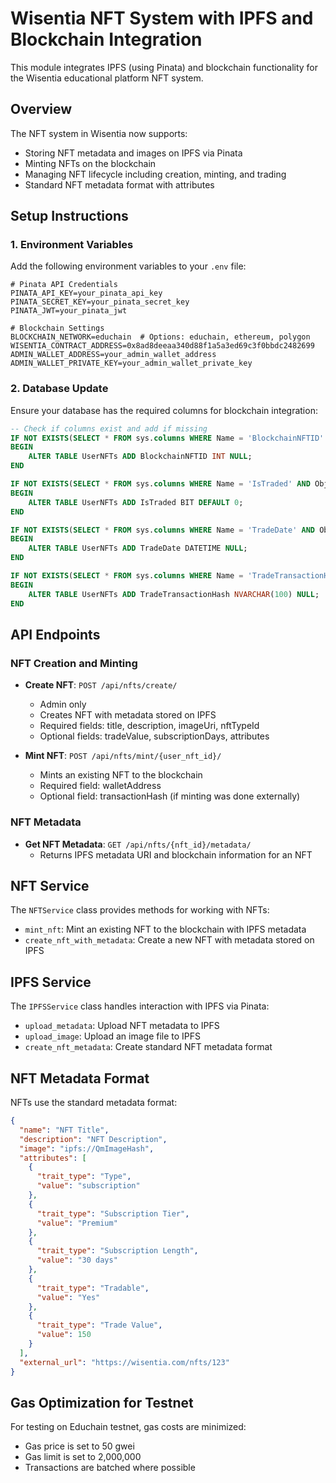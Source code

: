 # Wisentia NFT System with IPFS and Blockchain Integration

This module integrates IPFS (using Pinata) and blockchain functionality for the Wisentia educational platform NFT system.

## Overview

The NFT system in Wisentia now supports:
- Storing NFT metadata and images on IPFS via Pinata
- Minting NFTs on the blockchain
- Managing NFT lifecycle including creation, minting, and trading
- Standard NFT metadata format with attributes

## Setup Instructions

### 1. Environment Variables

Add the following environment variables to your `.env` file:

```
# Pinata API Credentials
PINATA_API_KEY=your_pinata_api_key
PINATA_SECRET_KEY=your_pinata_secret_key
PINATA_JWT=your_pinata_jwt

# Blockchain Settings
BLOCKCHAIN_NETWORK=educhain  # Options: educhain, ethereum, polygon
WISENTIA_CONTRACT_ADDRESS=0x8ad8deeaa340d88f1a5a3ed69c3f0bbdc2482699
ADMIN_WALLET_ADDRESS=your_admin_wallet_address
ADMIN_WALLET_PRIVATE_KEY=your_admin_wallet_private_key
```

### 2. Database Update

Ensure your database has the required columns for blockchain integration:

```sql
-- Check if columns exist and add if missing
IF NOT EXISTS(SELECT * FROM sys.columns WHERE Name = 'BlockchainNFTID' AND Object_ID = Object_ID('UserNFTs'))
BEGIN
    ALTER TABLE UserNFTs ADD BlockchainNFTID INT NULL;
END

IF NOT EXISTS(SELECT * FROM sys.columns WHERE Name = 'IsTraded' AND Object_ID = Object_ID('UserNFTs'))
BEGIN
    ALTER TABLE UserNFTs ADD IsTraded BIT DEFAULT 0;
END

IF NOT EXISTS(SELECT * FROM sys.columns WHERE Name = 'TradeDate' AND Object_ID = Object_ID('UserNFTs'))
BEGIN
    ALTER TABLE UserNFTs ADD TradeDate DATETIME NULL;
END

IF NOT EXISTS(SELECT * FROM sys.columns WHERE Name = 'TradeTransactionHash' AND Object_ID = Object_ID('UserNFTs'))
BEGIN
    ALTER TABLE UserNFTs ADD TradeTransactionHash NVARCHAR(100) NULL;
END
```

## API Endpoints

### NFT Creation and Minting

- **Create NFT**: `POST /api/nfts/create/`
  - Admin only
  - Creates NFT with metadata stored on IPFS
  - Required fields: title, description, imageUri, nftTypeId
  - Optional fields: tradeValue, subscriptionDays, attributes

- **Mint NFT**: `POST /api/nfts/mint/{user_nft_id}/`
  - Mints an existing NFT to the blockchain
  - Required field: walletAddress
  - Optional field: transactionHash (if minting was done externally)

### NFT Metadata

- **Get NFT Metadata**: `GET /api/nfts/{nft_id}/metadata/`
  - Returns IPFS metadata URI and blockchain information for an NFT

## NFT Service

The `NFTService` class provides methods for working with NFTs:

- `mint_nft`: Mint an existing NFT to the blockchain with IPFS metadata
- `create_nft_with_metadata`: Create a new NFT with metadata stored on IPFS

## IPFS Service

The `IPFSService` class handles interaction with IPFS via Pinata:

- `upload_metadata`: Upload NFT metadata to IPFS
- `upload_image`: Upload an image file to IPFS
- `create_nft_metadata`: Create standard NFT metadata format

## NFT Metadata Format

NFTs use the standard metadata format:

```json
{
  "name": "NFT Title",
  "description": "NFT Description",
  "image": "ipfs://QmImageHash",
  "attributes": [
    {
      "trait_type": "Type",
      "value": "subscription"
    },
    {
      "trait_type": "Subscription Tier",
      "value": "Premium"
    },
    {
      "trait_type": "Subscription Length",
      "value": "30 days"
    },
    {
      "trait_type": "Tradable",
      "value": "Yes"
    },
    {
      "trait_type": "Trade Value",
      "value": 150
    }
  ],
  "external_url": "https://wisentia.com/nfts/123"
}
```

## Gas Optimization for Testnet

For testing on Educhain testnet, gas costs are minimized:
- Gas price is set to 50 gwei
- Gas limit is set to 2,000,000
- Transactions are batched where possible 